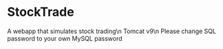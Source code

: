 # StockTrade
A webapp that simulates stock trading\n
Tomcat v9\n
Please change SQL password to your own MySQL password
